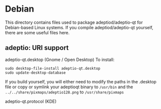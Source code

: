 
Debian
====================
This directory contains files used to package adeptiod/adeptio-qt
for Debian-based Linux systems. If you compile adeptiod/adeptio-qt yourself, there are some useful files here.

## adeptio: URI support ##


adeptio-qt.desktop  (Gnome / Open Desktop)
To install:

	sudo desktop-file-install adeptio-qt.desktop
	sudo update-desktop-database

If you build yourself, you will either need to modify the paths in
the .desktop file or copy or symlink your adeptioqt binary to `/usr/bin`
and the `../../share/pixmaps/adeptio128.png` to `/usr/share/pixmaps`

adeptio-qt.protocol (KDE)


